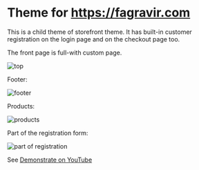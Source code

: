 # Theme for https://fagravir.com

This is a child theme of storefront theme. It has built-in customer registration on the login page and on the checkout page too.

The front page is full-with custom page.

![top](https://i.imgur.com/mVhEoT1.png)

Footer:

![footer](https://i.imgur.com/0zS3WAJ.png)

Products:

![products](https://i.imgur.com/OBHYa44.png)

Part of the registration form:

![part of registration](https://i.imgur.com/j4Jioza.png)

See [Demonstrate on YouTube](https://www.youtube.com/watch?v=WmAYpkcyZ1A)
